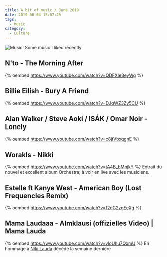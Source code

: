```yaml
---
title: A bit of music / June 2019
date: 2019-06-04 15:07:25
tags:
  - Music
category:
  - Culture
---
```

![Music!][gmusic]
Some music I liked recently 

<!-- more --> 

## N'to - The Morning After 
{% oembed https://www.youtube.com/watch?v=QDFXIe3eyWg %}

## Billie Eilish - Bury A Friend 
{% oembed https://www.youtube.com/watch?v=DJqWZ3Zy5CU %}

## Alan Walker / Steve Aoki / ISÁK / Omar Noir - Lonely 
{% oembed https://www.youtube.com/watch?v=c8jtVbxqgnE %}

## Worakls - Nikki
{% oembed https://www.youtube.com/watch?v=tA4B_bMnjkY %}
Extrait du nouvel et excellent album Orchestra; à voir en live avec les musiciens. 

## Estelle ft Kanye West - American Boy (Lost Frequencies Remix)
{% oembed https://www.youtube.com/watch?v=f2qG2zgEeXg %}

## Mama Laudaaa - Almklausi (offizielles Video) | Mama Lauda
{% oembed https://www.youtube.com/watch?v=vloUhu7QxmU %}
En hommage à [Niki Lauda][1] décédé la semaine dernière 


[gmusic]: https://i.imgur.com/LOK1J7p.jpg
[1]: https://en.wikipedia.org/wiki/Niki_Lauda

